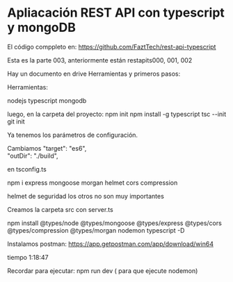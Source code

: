 # Apliacación REST API con typescript y mongoDB

El código comppleto en: https://github.com/FaztTech/rest-api-typescript


Esta es la parte 003, anteriormente están restapits000, 001, 002

Hay un documento en drive
Herramientas y primeros pasos:

Herramientas:

nodejs
typescript
mongodb

luego, en la carpeta del proyecto:
npm init
npm install -g typescript
tsc --init
git init

Ya tenemos los parámetros de configuración.

Cambiamos 
"target": "es6",  
"outDir": "./build",	

en tsconfig.ts

npm i express mongoose morgan helmet cors compression

helmet de seguridad los otros no son muy importantes

Creamos la carpeta src con server.ts

npm install @types/node @types/mongoose @types/express @types/cors @types/compression @types/morgan nodemon typescript -D


Instalamos postman:
https://app.getpostman.com/app/download/win64

tiempo 1:18:47

Recordar para ejecutar:
npm run dev ( para que ejecute nodemon)